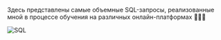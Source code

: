 Здесь представлены самые объемные SQL-запросы, реализованные мной в процессе обучения на различных онлайн-платформах  👩🏻‍💻 

![SQL](https://img.shields.io/badge/-SQL-FFE4C4?style=for-the-badge&logo=postgreSQL&logoColor=000000)
